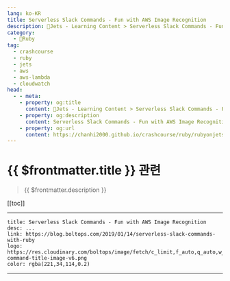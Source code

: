 ```yaml
---
lang: ko-KR
title: Serverless Slack Commands - Fun with AWS Image Recognition
description: 🔻Jets - Learning Content > Serverless Slack Commands - Fun with AWS Image Recognition
category:
  - 🔻Ruby
tag:
  - crashcourse
  - ruby
  - jets
  - aws
  - aws-lambda
  - cloudwatch
head:
  - - meta:
    - property: og:title
      content: 🔻Jets - Learning Content > Serverless Slack Commands - Fun with AWS Image Recognition
    - property: og:description
      content: Serverless Slack Commands - Fun with AWS Image Recognition
    - property: og:url
      content: https://chanhi2000.github.io/crashcourse/ruby/rubyonjets-learning-content/20190114-serverless-slack-commands-with-ruby.html
---
```


# {{ $frontmatter.title }} 관련

> {{ $frontmatter.description }}

[[toc]]

---

```component VPCard
title: Serverless Slack Commands - Fun with AWS Image Recognition
desc: ...
link: https://blog.boltops.com/2019/01/14/serverless-slack-commands-with-ruby
logo: https://res.cloudinary.com/boltops/image/fetch/c_limit,f_auto,q_auto,w_586/https://blog.boltops.com/img/posts/2019/01/slack-command-title-image-v6.png
color: rgba(221,34,114,0.2)
```

---

<TagLinks />